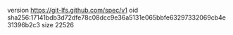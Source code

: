 version https://git-lfs.github.com/spec/v1
oid sha256:17141bdb3d72dfe78c08dcc9e36a5131e065bbfe63297332069cb4e31396b2c3
size 22526
